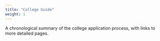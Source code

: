 ```yaml
---
title: "College Guide"
weight: 1
---
```


A chronological summary of the college application process, with links
to more detailed pages.
